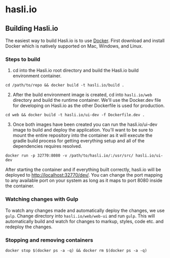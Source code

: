 # hasli.io



## Building Hasli.io 

The easiest way to build Hasli.io is to use [Docker](https://www.docker.com).  First download and install Docker which is natively supported on Mac, Windows, and Linux.

### Steps to build
1. cd into the Hasli.io root directory and build the Hasli.io build environment container. 

  `cd /path/to/repo && docker build -t hasli.io/build .`

2. After the build environment image is created, cd into `hasli.io/web` directory and build the runtime container.  We'll use the Docker.dev file for developing on Hasli.io as the other Dockerfile is used for production.

  `cd web && docker build -t hasli.io/ui-dev -f Dockerfile.dev .`

3. Once both images have been created you can run the hasli.io/ui-dev image to build and deploy the application. You'll want to be sure to mount the entire repository into the container as it will execute the gradle build process for getting everything setup and all of the dependencies requires resolved.

  `docker run -p 32770:8080 -v /path/to/hasli.io/:/usr/src/ hasli.io/ui-dev`
  
  After starting the container and if everything built correctly, hasli.io will be deployed to [http://localhost:32770/dev/](http://localhost:32770/dev/). You can change the port mapping to any available port on your system as long as it maps to port 8080 inside the container.
  

### Watching changes with Gulp
To watch any changes made and automatically deploy the changes, we use `gulp`.  Change directory into `hasli.io/web/web-ui` and run `gulp`.  This will automatically build and watch for changes to markup, styles, code etc. and redeploy the changes.

### Stopping and removing containers

  `docker stop $(docker ps -a -q) && docker rm $(docker ps -a -q)`
  
